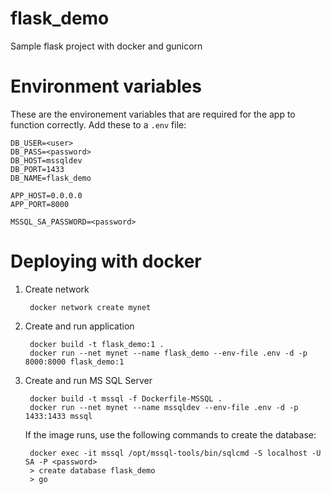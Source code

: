 # flask_demo
Sample flask project with docker and gunicorn

# Environment variables
These are the environement variables that are required for the app to function correctly. Add these to a `.env` file:

    DB_USER=<user>
    DB_PASS=<password>
    DB_HOST=mssqldev
    DB_PORT=1433
    DB_NAME=flask_demo

    APP_HOST=0.0.0.0
    APP_PORT=8000

    MSSQL_SA_PASSWORD=<password>

# Deploying with docker

1. Create network

        docker network create mynet

2. Create and run application

        docker build -t flask_demo:1 .
        docker run --net mynet --name flask_demo --env-file .env -d -p 8000:8000 flask_demo:1

3. Create and run MS SQL Server

        docker build -t mssql -f Dockerfile-MSSQL .
        docker run --net mynet --name mssqldev --env-file .env -d -p 1433:1433 mssql

    If the image runs, use the following commands to create the database:

        docker exec -it mssql /opt/mssql-tools/bin/sqlcmd -S localhost -U SA -P <password>
        > create database flask_demo
        > go
